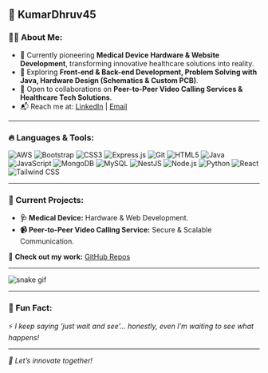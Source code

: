 ## 🚀 KumarDhruv45  

### 👨‍💻 About Me:
- 🔧 Currently pioneering **Medical Device Hardware & Website Development**, transforming innovative healthcare solutions into reality.
- 🌱 Exploring **Front-end & Back-end Development, Problem Solving with Java, Hardware Design (Schematics & Custom PCB)**.
- 🤝 Open to collaborations on **Peer-to-Peer Video Calling Services & Healthcare Tech Solutions**.
- 📬 Reach me at: [LinkedIn](https://www.linkedin.com/in/dhruv-kumar45/) | [Email](mailto:kumar.dhruv14890@gmail.com)

---

### 🔥 Languages & Tools:

![AWS](https://img.shields.io/badge/AWS-232F3E?style=for-the-badge&logo=amazon-aws&logoColor=white)
![Bootstrap](https://img.shields.io/badge/Bootstrap-563D7C?style=for-the-badge&logo=bootstrap&logoColor=white)
![CSS3](https://img.shields.io/badge/CSS3-1572B6?style=for-the-badge&logo=css3&logoColor=white)
![Express.js](https://img.shields.io/badge/Express.js-404D59?style=for-the-badge)
![Git](https://img.shields.io/badge/Git-F05032?style=for-the-badge&logo=git&logoColor=white)
![HTML5](https://img.shields.io/badge/HTML5-E34F26?style=for-the-badge&logo=html5&logoColor=white)
![Java](https://img.shields.io/badge/Java-ED8B00?style=for-the-badge&logo=java&logoColor=white)
![JavaScript](https://img.shields.io/badge/JavaScript-F7DF1E?style=for-the-badge&logo=javascript&logoColor=black)
![MongoDB](https://img.shields.io/badge/MongoDB-4EA94B?style=for-the-badge&logo=mongodb&logoColor=white)
![MySQL](https://img.shields.io/badge/MySQL-4479A1?style=for-the-badge&logo=mysql&logoColor=white)
![NestJS](https://img.shields.io/badge/NestJS-E0234E?style=for-the-badge&logo=nestjs&logoColor=white)
![Node.js](https://img.shields.io/badge/Node.js-43853D?style=for-the-badge&logo=node.js&logoColor=white)
![Python](https://img.shields.io/badge/Python-3776AB?style=for-the-badge&logo=python&logoColor=white)
![React](https://img.shields.io/badge/React-61DAFB?style=for-the-badge&logo=react&logoColor=black)
![Tailwind CSS](https://img.shields.io/badge/TailwindCSS-38B2AC?style=for-the-badge&logo=tailwind-css&logoColor=white)

---

### 🚧 Current Projects:
- **🩺 Medical Device:** Hardware & Web Development.
- **📹 Peer-to-Peer Video Calling Service:** Secure & Scalable Communication.

📌 **Check out my work:** [GitHub Repos](#)

---


![snake gif](https://raw.githubusercontent.com/KumarDhruv45/KumarDhruv45/output/github-contribution-grid-snake.svg)


---

### 🌟 Fun Fact:
⚡ _I keep saying ‘just wait and see’… honestly, even I’m waiting to see what happens!_

---

_🚀 Let’s innovate together!_

